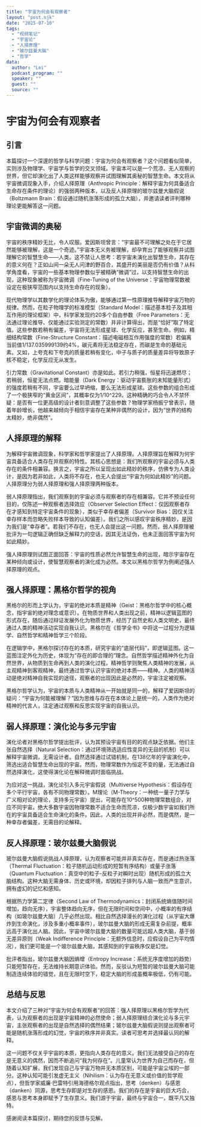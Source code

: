 ```yaml
---
title: "宇宙为何会有观察者"
layout: "post.njk"  
date: "2025-07-10"
tags:
  - "视频笔记"
  - "宇宙论"
  - "人择原理"
  - "玻尔兹曼大脑"
  - "哲学"
data:
  author: "Lei"
  podcast_program: ""
  speaker: ""
  guest: "" 
  source: ""
---
```


# 宇宙为何会有观察者

## 引言

本篇探讨一个深邃的哲学与科学问题：宇宙为何会有观察者？这个问题看似简单，实则涉及物理学、宇宙学与哲学的交叉领域。宇宙本可以是一个荒凉、无人观察的世界，但它却演化出了人类这样能够观察并试图理解其奥秘的智慧生命。本文将从宇宙微调现象入手，介绍人择原理（Anthropic
Principle：解释宇宙为何具备适合生命存在条件的理论）的强弱两种版本，以及反人择原理的玻尔兹曼大脑假说（Boltzmann
Brain：假设通过随机涨落形成的孤立大脑），并邀请读者评判哪种理论更能解答这一问题。

## 宇宙微调的奥秘

宇宙的秩序精妙无比，令人叹服。爱因斯坦曾言：“宇宙最不可理解之处在于它居然能够被理解，这是一个奇迹。”宇宙本无义务被理解，却孕育出了能够观察并试图理解它的智慧生命——人类。这不禁让人思考：若宇宙未演化出智慧生命，其存在的意义何在？正如山间一朵无人问津的野百合，其盛开的美丽是否仍有价值？从科学角度看，宇宙的一些基本物理参数似乎被精确“微调”过，以支持智慧生命的出现，这种现象被称为宇宙微调（Fine-Tuning
of the
Universe：宇宙物理常数被设定在极狭窄范围内以支持生命存在的现象）。

现代物理学以其数学化的理论体系为傲，能够通过第一性原理推导解释宇宙万物的规律。然而，在粒子物理学的标准模型（Standard
Model：描述基本粒子及其相互作用的理论框架）中，科学家发现约20多个自由参数（Free
Parameters：无法通过理论推导、仅能通过实验测定的常数）并非计算得出，而是“恰好”取了特定值。这些参数若稍有偏差，宇宙将无法形成星球、化学反应，甚至生命。例如，精细结构常数（Fine-Structure
Constant：描述电磁相互作用强度的常数）若偏离当前值1/137.035999139约4%，碳元素将无法稳定存在，而碳是生命的基础元素。又如，上夸克和下夸克的质量若稍有变化，中子与质子的质量差异将导致原子核不稳定，化学反应无从发生。

引力常数（Gravitational
Constant）亦是如此。若引力稍强，恒星将迅速燃尽；若稍弱，恒星无法点燃。暗能量（Dark
Energy：驱动宇宙膨胀的未知能量形式）的强度若稍有不同，宇宙要么过早坍缩，要么无法形成星球。这些参数的组合形成了一个极狭窄的“黄金区间”，其概率仅为1/10^229。这种精确的巧合令人不禁怀疑：是否有一位更高级的设计者刻意调整了这些参数？物理学家杨振宁曾表示，随着年龄增长，他越来越倾向于相信宇宙存在某种非偶然的设计，因为“世界的结构太精妙，绝非偶然”。

## 人择原理的解释

为解释宇宙微调现象，科学家和哲学家提出了人择原理。人择原理旨在解释为何宇宙具备适合人类存在并观察的特性。其核心思想是：我们所观察的宇宙必须与人类存在的条件相兼容。换言之，宇宙之所以呈现出如此精妙的秩序，仿佛专为人类设计，是因为若非如此，人类将不存在，也无人会提出“宇宙为何如此精妙”的问题。人择原理分为弱人择原理和强人择原理两种版本。

弱人择原理指出，我们观察到的宇宙必须与观察者的存在相兼容。它并不预设任何目的，仅陈述一种观察者选择效应（Observer
Selection
Effect：仅因观察者存在才感知到特定宇宙条件的现象），类似于幸存者偏差（Survivor
Bias：因仅关注幸存样本而忽略失败样本导致的认知偏差）。我们之所以感叹宇宙秩序精妙，是因为我们是“幸存者”。若我们不存在，也无人会提出这一问题。然而，弱人择原理被批评为一句逻辑正确但缺乏解释力的空话，因其无法证伪，也未正面回答宇宙为何如此精妙。

强人择原理则试图正面回答：宇宙的性质必然允许智慧生命的出现，暗示宇宙存在某种倾向或设计，使智慧观察者的演化成为必然。本文以黑格尔哲学为例阐述强人择原理的观点。

## 强人择原理：黑格尔哲学的视角

黑格尔的形而上学认为，宇宙的绝对本质是精神（Geist：黑格尔哲学中的核心概念，指宇宙的绝对理念或意识）。在物质世界和人类出现之前，精神以逻辑蓝图的形式存在，随后通过辩证发展外化为物质世界，经历了自然史和人类文明史，最终通过人类的精神活动实现自我认识。黑格尔在《哲学全书》中将这一过程分为逻辑学、自然哲学和精神哲学三个阶段。

在逻辑学中，黑格尔探讨存在的本质，研究宇宙的“底层代码”，即逻辑蓝图。这一蓝图注定外化为历史，体现为“存在的即合理的”理念。自然哲学描述精神外化为自然世界，从物质到生命再到人类的演化过程。精神哲学则聚焦人类精神的发展，从主观精神到客观精神，最终通过哲学认识宇宙的绝对本质——精神。人类的精神活动是绝对精神自我实现的途径，观察者的出现因此是必然的，宇宙注定被观察。

黑格尔哲学认为，宇宙的本质与人类精神从一开始就是同一的，解释了爱因斯坦的疑问：“宇宙为何能被理解？”因为思维与存在在本体论上是统一的，人类作为绝对精神的代言人，注定通过观察和反思实现宇宙的自我认识。

## 弱人择原理：演化论与多元宇宙

演化论者对黑格尔哲学提出批评，认为其预设宇宙有目的的观点缺乏依据。他们主张自然选择（Natural
Selection：通过环境筛选适应性变异的无目的机制）可以解释宇宙微调，无需设计者。自然选择通过试错机制，在138亿年的宇宙演化中，筛选出适合智慧生命出现的宇宙。然而，物理常数作为恒定不变的量，无法通过自然选择演化，这使得演化论在解释微调时面临挑战。

为应对这一挑战，演化论引入多元宇宙假说（Multiverse
Hypothesis：假设存在多个平行宇宙，各有不同物理常数）。M理论（M-Theory：一种统一量子力学与广义相对论的理论，支持多元宇宙）提出，可能存在10^500种物理常数组合，对应不同宇宙。绝大多数宇宙因物理常数不适合生命而荒凉，仅极少数宇宙如我们所在的宇宙具备适合生命演化的条件。因此，人类的出现并非必然，而是偶然，是一种幸存者偏差，无需目的论解释。

## 反人择原理：玻尔兹曼大脑假说

玻尔兹曼大脑假说挑战人择原理，认为观察者可能并非真实存在，而是通过热涨落（Thermal
Fluctuation：粒子随机运动形成的短暂有序结构）或量子涨落（Quantum
Fluctuation：真空中的粒子-反粒子对瞬时出现）随机形成的孤立大脑结构。这种大脑无需身体、历史或环境，却因粒子排列与人脑一致而产生意识，拥有虚幻的记忆和感知。

根据热力学第二定律（Second Law of
Thermodynamics：封闭系统熵值随时间增加，趋向无序），宇宙整体趋向无序，但在无限时间和空间中，小概率的有序结构（如玻尔兹曼大脑）几乎必然出现。相比自然选择漫长的演化过程（从宇宙大爆炸到生命演化，涉及多重小概率事件），玻尔兹曼大脑的形成无需复杂前提，概率远高于演化出人脑。因此，宇宙中玻尔兹曼大脑的数量可能远超人类大脑，基于弱无差异原则（Weak
Indifference
Principle：无额外信息时，应假设自己为平均情况），我们更可能是一个玻尔兹曼大脑，其感知到的宇宙秩序仅是幻觉。

批评者指出，玻尔兹曼大脑因熵增（Entropy
Increase：系统无序度增加的趋势）只能短暂存在，无法维持长期意识体验。然而，反驳认为短暂的玻尔兹曼大脑可能制造连续体验的错觉，且在无限时空下，稳定大脑的形成虽概率极低，仍有可能。

## 总结与反思

本文介绍了三种对“宇宙为何会有观察者”的回答：强人择原理以黑格尔哲学为代表，认为观察者的出现是宇宙精神的必然使命；弱人择原理结合演化论与多元宇宙，主张观察者的出现是自然选择的偶然结果；玻尔兹曼大脑假说则提出观察者可能是随机涨落形成的幻觉，宇宙的秩序并非真实。读者可思考并选择最认同的解释。

这一问题不仅关乎宇宙的本质，更指向人类存在的意义。我们无法接受自己的存在是无意义的偶然，因而不断追问“我为何存在”。儿童常认为世界为自己而存在，但随着认知扩展，我们发现自己与宇宙万物并无本质区别，可能是宇宙尘埃的一部分。这种认知可能引发虚无主义（Nihilism：认为存在无意义或价值的哲学观点），但哲学家威廉·巴雷特引用海德格尔观点指出，思考（denken）与感恩（danken）同源，思考生存即是对生存的感恩。我们的存在是宇宙的巨大巧合，感恩与思考本身即赋予了生存意义。我们源于宇宙，最终与宇宙合一，既平凡又独特。

感谢阅读本篇探讨，期待您的反馈与见解。
